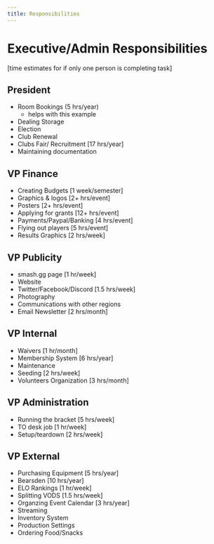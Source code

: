 ```yaml
---
title: Responsibilities
---
```

# Executive/Admin Responsibilities

[time estimates for if only one person is completing task]

## President
* Room Bookings (5 hrs/year) 
  * helps with this example
* Dealing Storage
* Election
* Club Renewal
* Clubs Fair/ Recruitment [17 hrs/year]
* Maintaining documentation

## VP Finance
* Creating Budgets [1 week/semester]
* Graphics & logos [2+ hrs/event]
* Posters [2+ hrs/event]
* Applying for grants [12+ hrs/event]
* Payments/Paypal/Banking [4 hrs/event]
* Flying out players [5 hrs/event]
* Results Graphics [2 hrs/week]

## VP Publicity
* smash.gg page [1 hr/week]
* Website
* Twitter/Facebook/Discord [1.5 hrs/week]
* Photography
* Communications with other regions
* Email Newsletter [2 hrs/month]

## VP Internal
* Waivers [1 hr/month]
* Membership System [6 hrs/year]
* Maintenance
* Seeding [2 hrs/week]
* Volunteers Organization [3 hrs/month]

## VP Administration
* Running the bracket [5 hrs/week]
* TO desk job [1 hr/week]
* Setup/teardown [2 hrs/week]

## VP External
* Purchasing Equipment [5 hrs/year]
* Bearsden [10 hrs/year]
* ELO Rankings [1 hr/week]
* Splitting VODS [1.5 hrs/week]
* Organzing Event Calendar [3 hrs/year]
* Streaming
* Inventory System
* Production Settings
* Ordering Food/Snacks

